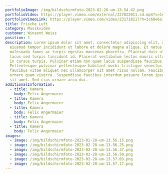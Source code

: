 ```yaml
---
portfolioImage: /img/bildschirmfoto-2023-02-28-um-13.54.42.png
portfolioVideo: https://player.vimeo.com/external/227822011.sd.mp4?s=1ef80d5f692061aa25c48e2f82a094c537e4678d&profile_id=165
portfolioVimeoLink: https://player.vimeo.com/video/231718117?h=3c68e6a161&title=0&byline=0&portrait=0
title: Frische Luft
category: Musikvideo
customer: Winzent Weiss
position: 1
description: Lorem ipsum dolor sit amet, consectetur adipiscing elit, sed do
  eiusmod tempor incididunt ut labore et dolore magna aliqua. Et netus et
  malesuada fames ac turpis egestas maecenas pharetra. Placerat duis ultricies
  lacus sed turpis tincidunt id. Placerat vestibulum lectus mauris ultrices eros
  in cursus turpis. Pulvinar etiam non quam lacus suspendisse faucibus.
  Pellentesque pulvinar pellentesque habitant morbi tristique senectus. Ipsum
  faucibus vitae aliquet nec ullamcorper sit amet risus nullam. Faucibus in
  ornare quam viverra. Suspendisse faucibus interdum posuere lorem ipsum dolor
  sit amet. Sed cras ornare arcu dui.
additionalInformation:
  - title: Kamera
    body: Felix Angermaier
  - title: Kamera
    body: Felix Angermaier
  - title: Kamera
    body: Felix Angermaier
  - title: Kamera
    body: Felix Angermaier
  - title: Kamera
    body: Felix Angermaier
images:
  - image: /img/bildschirmfoto-2023-02-28-um-13.56.15.png
  - image: /img/bildschirmfoto-2023-02-28-um-13.56.25.png
  - image: /img/bildschirmfoto-2023-02-28-um-13.56.37.png
  - image: /img/bildschirmfoto-2023-02-28-um-13.56.50.png
  - image: /img/bildschirmfoto-2023-02-28-um-13.57.03.png
  - image: /img/bildschirmfoto-2023-02-28-um-13.57.17.png
---
```

